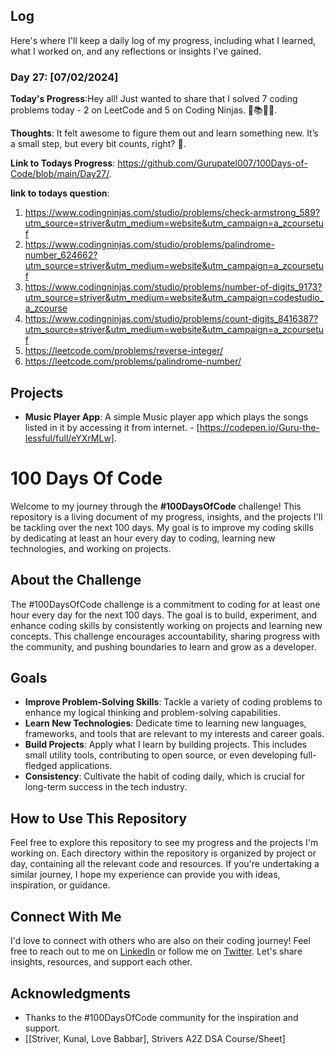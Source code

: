 ## Log

Here's where I'll keep a daily log of my progress, including what I learned, what I worked on, and any reflections or insights I've gained.

### Day 27: [07/02/2024]

**Today's Progress**:Hey all! Just wanted to share that I solved 7 coding problems today - 2 on LeetCode and 5 on Coding Ninjas. 🚀📚👨‍💻.

**Thoughts**: It felt awesome to figure them out and learn something new. It’s a small step, but every bit counts, right? 🌟.

**Link to Todays Progress**: https://github.com/Gurupatel007/100Days-of-Code/blob/main/Day27/.

**link to todays question**: 

1. https://www.codingninjas.com/studio/problems/check-armstrong_589?utm_source=striver&utm_medium=website&utm_campaign=a_zcoursetuf
2. https://www.codingninjas.com/studio/problems/palindrome-number_624662?utm_source=striver&utm_medium=website&utm_campaign=a_zcoursetuf
3. https://www.codingninjas.com/studio/problems/number-of-digits_9173?utm_source=striver&utm_medium=website&utm_campaign=codestudio_a_zcourse
4. https://www.codingninjas.com/studio/problems/count-digits_8416387?utm_source=striver&utm_medium=website&utm_campaign=a_zcoursetuf
5. https://leetcode.com/problems/reverse-integer/
6. https://leetcode.com/problems/palindrome-number/


## Projects

- **Music Player App**: A simple Music player app which plays the songs listed in it by accessing it from internet. - [https://codepen.io/Guru-the-lessful/full/eYXrMLw].

# 100 Days Of Code

Welcome to my journey through the **#100DaysOfCode** challenge! This repository is a living document of my progress, insights, and the projects I'll be tackling over the next 100 days. My goal is to improve my coding skills by dedicating at least an hour every day to coding, learning new technologies, and working on projects.

## About the Challenge

The #100DaysOfCode challenge is a commitment to coding for at least one hour every day for the next 100 days. The goal is to build, experiment, and enhance coding skills by consistently working on projects and learning new concepts. This challenge encourages accountability, sharing progress with the community, and pushing boundaries to learn and grow as a developer.

## Goals

- **Improve Problem-Solving Skills**: Tackle a variety of coding problems to enhance my logical thinking and problem-solving capabilities.
- **Learn New Technologies**: Dedicate time to learning new languages, frameworks, and tools that are relevant to my interests and career goals.
- **Build Projects**: Apply what I learn by building projects. This includes small utility tools, contributing to open source, or even developing full-fledged applications.
- **Consistency**: Cultivate the habit of coding daily, which is crucial for long-term success in the tech industry.

## How to Use This Repository

Feel free to explore this repository to see my progress and the projects I'm working on. Each directory within the repository is organized by project or day, containing all the relevant code and resources. If you're undertaking a similar journey, I hope my experience can provide you with ideas, inspiration, or guidance.

## Connect With Me

I'd love to connect with others who are also on their coding journey! Feel free to reach out to me on [LinkedIn](www.linkedin.com/in/guru-patel-42423b219) or follow me on [Twitter](https://twitter.com/Gurupat11727321). Let's share insights, resources, and support each other.

## Acknowledgments

- Thanks to the #100DaysOfCode community for the inspiration and support.
- [[Striver, Kunal, Love Babbar], Strivers A2Z DSA Course/Sheet]
